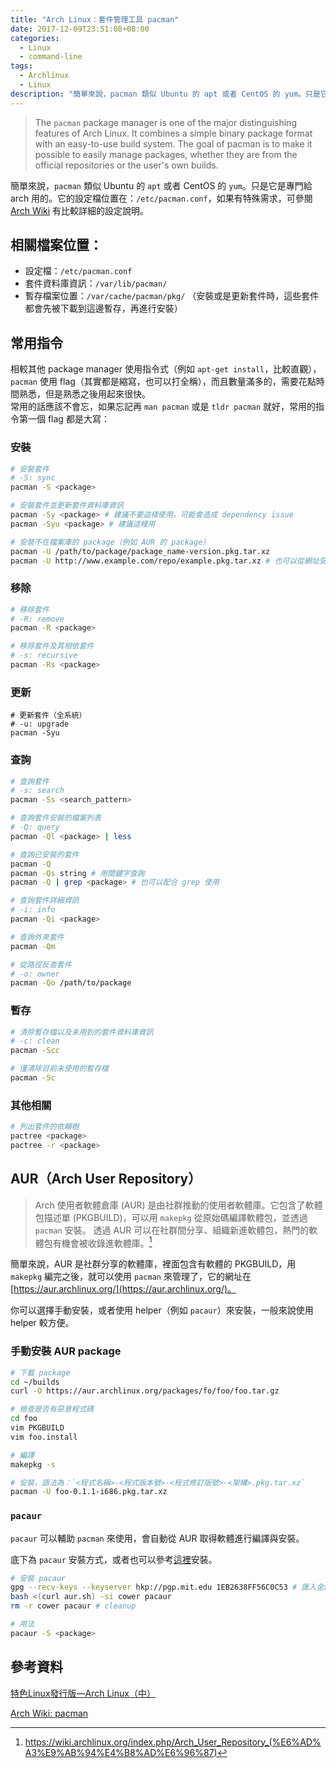 ```yaml
---
title: "Arch Linux：套件管理工具 pacman"
date: 2017-12-09T23:51:08+08:00
categories:
  - Linux
  - command-line
tags:
  - Archlinux
  - Linux
description: "簡單來說，pacman 類似 Ubuntu 的 apt 或者 CentOS 的 yum。只是它是專門給 arch 用的。它的設定檔位置在：/etc/pacman.conf，如果有特殊需求，可參閱 Arch Wiki 有比較詳細的設定說明。"
---
```


> The `pacman` package manager is one of the major distinguishing features of Arch Linux. It combines a simple binary package format with an easy-to-use build system. The goal of pacman is to make it possible to easily manage packages, whether they are from the official repositories or the user's own builds.

簡單來說，`pacman` 類似 Ubuntu 的 `apt` 或者 CentOS 的 `yum`。只是它是專門給 arch 用的。它的設定檔位置在：`/etc/pacman.conf`，如果有特殊需求，可參閱 [Arch Wiki](https://wiki.archlinux.org/index.php/Pacman_(%E6%AD%A3%E9%AB%94%E4%B8%AD%E6%96%87)#.E8.A8.AD.E5.AE.9A) 有比較詳細的設定說明。


## 相關檔案位置：

  - 設定檔：`/etc/pacman.conf`
  - 套件資料庫資訊：`/var/lib/pacman/`
  - 暫存檔案位置：`/var/cache/pacman/pkg/` （安裝或是更新套件時，這些套件都會先被下載到這邊暫存，再進行安裝）


## 常用指令

相較其他 package manager 使用指令式（例如 `apt-get install`，比較直觀），`pacman` 使用 flag（其實都是縮寫，也可以打全稱），而且數量滿多的，需要花點時間熟悉，但是熟悉之後用起來很快。  
常用的話應該不會忘，如果忘記再 `man pacman` 或是 `tldr pacman` 就好，常用的指令第一個 flag 都是大寫：


### 安裝

```sh
# 安裝套件
# -S: sync
pacman -S <package>

# 安裝套件並更新套件資料庫資訊
pacman -Sy <package> # 建議不要這樣使用，可能會造成 dependency issue
pacman -Syu <package> # 建議這樣用

# 安裝不在檔案庫的 package（例如 AUR 的 package）
pacman -U /path/to/package/package_name-version.pkg.tar.xz
pacman -U http://www.example.com/repo/example.pkg.tar.xz # 也可以從網址安裝
```

### 移除

```sh
# 移除套件
# -R: remove
pacman -R <package>

# 移除套件及其相依套件
# -s: recursive
pacman -Rs <package>
```

### 更新

```
# 更新套件（全系統）
# -u: upgrade
pacman -Syu
```

### 查詢

```sh
# 查詢套件
# -s: search
pacman -Ss <search_pattern>

# 查詢套件安裝的檔案列表
# -Q: query
pacman -Ql <package> | less

# 查詢已安裝的套件
pacman -Q
pacman -Qs string # 用關鍵字查詢
pacman -Q | grep <package> # 也可以配合 grep 使用

# 查詢套件詳細資訊
# -i: info
pacman -Qi <package>

# 查詢外來套件
pacman -Qm

# 從路徑反查套件
# -o: owner
pacman -Qo /path/to/package
```

### 暫存

```sh
# 清除暫存檔以及未用到的套件資料庫資訊
# -c: clean
pacman -Scc

# 僅清除目前未使用的暫存檔
pacman -Sc
```

### 其他相關

```sh
# 列出套件的依賴樹
pactree <package>
pactree -r <package>
```


## AUR（Arch User Repository）

> Arch 使用者軟體倉庫 (AUR) 是由社群推動的使用者軟體庫。它包含了軟體包描述單 (PKGBUILD)，可以用 `makepkg` 從原始碼編譯軟體包，並透過 `pacman` 安裝。 透過 AUR 可以在社群間分享、組織新進軟體包，熱門的軟體包有機會被收錄進軟體庫。[^1]

簡單來說，AUR 是社群分享的軟體庫，裡面包含有軟體的 PKGBUILD，用 `makepkg` 編完之後，就可以使用 `pacman` 來管理了，它的網址在 [https://aur.archlinux.org/](https://aur.archlinux.org/)。

你可以選擇手動安裝，或者使用 helper（例如 `pacaur`）來安裝，一般來說使用 helper 較方便。

### 手動安裝 AUR package

```sh
# 下載 package
cd ~/builds
curl -O https://aur.archlinux.org/packages/fo/foo/foo.tar.gz

# 檢查是否有惡意程式碼
cd foo
vim PKGBUILD
vim foo.install

# 編譯
makepkg -s

# 安裝，語法為：`<程式名稱>-<程式版本號>-<程式修訂版號>-<架構>.pkg.tar.xz`
pacman -U foo-0.1.1-i686.pkg.tar.xz

```

### `pacaur`

`pacaur` 可以輔助 `pacman` 來使用，會自動從 AUR 取得軟體進行編譯與安裝。

底下為 `pacaur` 安裝方式，或者也可以參考[這裡](https://gist.github.com/Tadly/0e65d30f279a34c33e9b)安裝。

```sh
# 安裝 pacaur
gpg --recv-keys --keyserver hkp://pgp.mit.edu 1EB2638FF56C0C53 # 匯入金鑰
bash <(curl aur.sh) -si cower pacaur
rm -r cower pacaur # cleanup

# 用法
pacaur -S <package>
```

## 參考資料

[特色Linux發行版—Arch Linux（中）](http://www.netadmin.com.tw/article_content.aspx?sn=1502020003&jump=2)

[Arch Wiki: pacman](https://wiki.archlinux.org/index.php/pacman)

[^1]: https://wiki.archlinux.org/index.php/Arch_User_Repository_(%E6%AD%A3%E9%AB%94%E4%B8%AD%E6%96%87)
